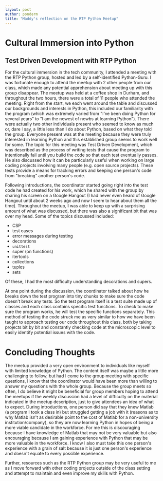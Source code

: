 ```yaml
---
layout: post
author: ponderm
title: "Maddy's reflection on the RTP Python Meetup"
---
```

# Cultural Immersion into Python
## Test Driven Development with RTP Python

For the cultural immersion in the tech community, I attended a meeting with the RTP Python group, hosted and led by a self-identified Python-Guru. I was fortunate enough to attend the meetup with 2 other people from our class, which made any potential apprehension about meeting up with this group disappear. The meetup was held at a coffee shop in Durham, and throughout the two hours, there were a total of 11 people who attended the meeting. Right from the start, we each went around the table and discussed our backgrounds and interests in Python, this included our familiarity with the program (which was extremely varied from "I've been doing Python for several years" to "I am the newest of newbs at learning Python"). There were actually two other individuals present who seemed to know as much or, dare I say, a little less than I do about Python, based on what they told the group. Everyone present was at the meeting because they were truly interested in learning Python and this established group seems to work well for some.  The topic for this meeting was Test Driven Development, which was described as the process of writing tests that cause the program to intentionally fail until you build the code so that each test eventually passes. He also discussed how it can be particularly useful when working on large coding projects involving many people (e.g. open source projects). These tests provide a means for tracking errors and keeping one person's code from "breaking" another person's code. 

Following introductions, the coordinator started going right into the test code he had created for his work, which he shared with the group by sharing his screen on a Google Hangout (I had never even heard of Google Hangout until about 2 weeks ago and now I seem to hear about them all the time). Throughout the meetup, I was able to keep up with a surprising amount of what was discussed, but there was also a significant bit that was over my head. Some of the topics discussed included: 

* CSP 
* test cases
* error messages during testing 
* decorations
* `unittest`
* super (on functions) 
* itertools
* collections
* tuples
* sets 

Of these, I had the most difficulty understanding decorations and supers. 

At one point during the discussion, the coordinator talked about how he breaks down the test program into tiny chunks to make sure the code doesn't break any tests. So the test program itself is a test suite made up of classes and each class contains specific test functions. To check to make sure the program works, he will test the specific functions separately. This method of testing the code struck me as very similar to how we have been taught to approach testing our code throughout this class, both by taking projects bit by bit and constantly checking code at the microscopic level to easily identify potential issues with the code. 

# Concluding Thoughts

The meetup provided a very open environment to individuals like myself with limited knowledge of Python. The content itself was maybe a little more challenging to follow, but had I come to the group meeting with specific questions, I know that the coordinator would have been more than willing to answer my questions with the whole group. Because the group meets so often, I do believe it might be beneficial for group members hoping to attend the meetups if the weekly discussion had a level of difficulty on the material indicated in the meetup description, just to give attendees an idea of what to expect. During introductions, one person did say that they knew Matlab (a program I took a class in) but struggled getting a job with it (reasons as to why Matlab isn't as desirable point to the cost of Matlab for a non-university institution/company), so they are now learning Python in hopes of being a more viable candidate in the workforce. For me this is discouraging because I have knowledge of Matlab that may not be very valuable but also encouraging because I am gaining experience with Python that may be more valuable in the workforce. I know I also must take this one person's experience with a grain of salt because it is just one person's experience and doesn't equate to every possible experience. 

Further, resources such as the RTP Python group may be very useful to me as I move forward with other coding projects outside of the class setting and attempt to maintain and even improve my skills with Python. 
